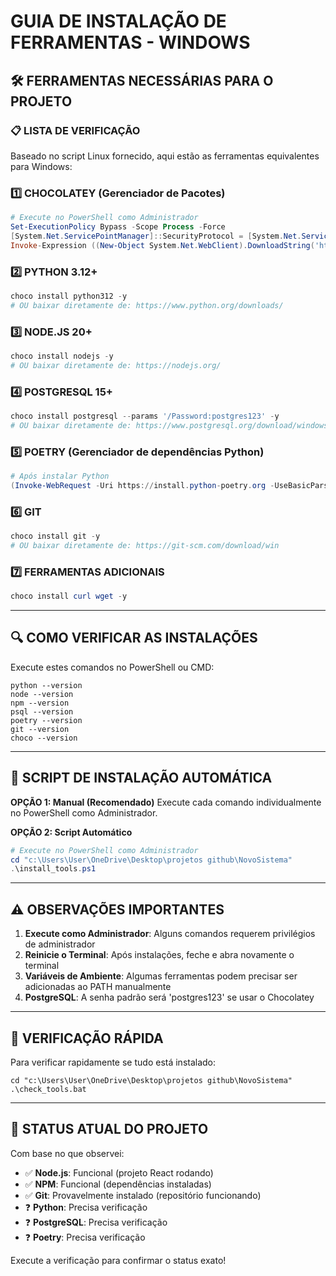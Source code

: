 # GUIA DE INSTALAÇÃO DE FERRAMENTAS - WINDOWS

## 🛠️ FERRAMENTAS NECESSÁRIAS PARA O PROJETO

### 📋 **LISTA DE VERIFICAÇÃO**

Baseado no script Linux fornecido, aqui estão as ferramentas equivalentes para Windows:

### 1️⃣ **CHOCOLATEY** (Gerenciador de Pacotes)

```powershell
# Execute no PowerShell como Administrador
Set-ExecutionPolicy Bypass -Scope Process -Force
[System.Net.ServicePointManager]::SecurityProtocol = [System.Net.ServicePointManager]::SecurityProtocol -bor 3072
Invoke-Expression ((New-Object System.Net.WebClient).DownloadString('https://community.chocolatey.org/install.ps1'))
```

### 2️⃣ **PYTHON 3.12+**

```powershell
choco install python312 -y
# OU baixar diretamente de: https://www.python.org/downloads/
```

### 3️⃣ **NODE.JS 20+**

```powershell
choco install nodejs -y
# OU baixar diretamente de: https://nodejs.org/
```

### 4️⃣ **POSTGRESQL 15+**

```powershell
choco install postgresql --params '/Password:postgres123' -y
# OU baixar diretamente de: https://www.postgresql.org/download/windows/
```

### 5️⃣ **POETRY** (Gerenciador de dependências Python)

```powershell
# Após instalar Python
(Invoke-WebRequest -Uri https://install.python-poetry.org -UseBasicParsing).Content | python -
```

### 6️⃣ **GIT**

```powershell
choco install git -y
# OU baixar diretamente de: https://git-scm.com/download/win
```

### 7️⃣ **FERRAMENTAS ADICIONAIS**

```powershell
choco install curl wget -y
```

---

## 🔍 **COMO VERIFICAR AS INSTALAÇÕES**

Execute estes comandos no PowerShell ou CMD:

```batch
python --version
node --version
npm --version
psql --version
poetry --version
git --version
choco --version
```

---

## 🚀 **SCRIPT DE INSTALAÇÃO AUTOMÁTICA**

**OPÇÃO 1: Manual (Recomendado)**
Execute cada comando individualmente no PowerShell como Administrador.

**OPÇÃO 2: Script Automático**

```powershell
# Execute no PowerShell como Administrador
cd "c:\Users\User\OneDrive\Desktop\projetos github\NovoSistema"
.\install_tools.ps1
```

---

## ⚠️ **OBSERVAÇÕES IMPORTANTES**

1. **Execute como Administrador**: Alguns comandos requerem privilégios de administrador
2. **Reinicie o Terminal**: Após instalações, feche e abra novamente o terminal
3. **Variáveis de Ambiente**: Algumas ferramentas podem precisar ser adicionadas ao PATH manualmente
4. **PostgreSQL**: A senha padrão será 'postgres123' se usar o Chocolatey

---

## 🎯 **VERIFICAÇÃO RÁPIDA**

Para verificar rapidamente se tudo está instalado:

```batch
cd "c:\Users\User\OneDrive\Desktop\projetos github\NovoSistema"
.\check_tools.bat
```

---

## 📝 **STATUS ATUAL DO PROJETO**

Com base no que observei:

- ✅ **Node.js**: Funcional (projeto React rodando)
- ✅ **NPM**: Funcional (dependências instaladas)
- ✅ **Git**: Provavelmente instalado (repositório funcionando)
- ❓ **Python**: Precisa verificação
- ❓ **PostgreSQL**: Precisa verificação
- ❓ **Poetry**: Precisa verificação

Execute a verificação para confirmar o status exato!
